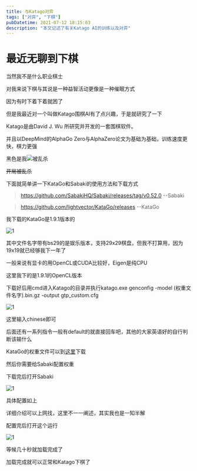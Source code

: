 ```yaml
---
title: 与Katago对弈
tags: ["对弈", "下棋"]
pubDatetime: 2021-07-12 18:15:03
description: "本文记述了有关Katago AI的训练以及对弈"
---
```

# 最近无聊到下棋

当然我不是什么职业棋士

对我来说下棋与其说是一种益智活动更像是一种催眠方式

因为有时下着下着就困了

但是我最近对一个叫做Katago围棋AI有了点兴趣，于是就研究了一下

Katago是由David J. Wu 所研究并开发的一套围棋软件。

并且以DeepMind的AlphaGo Zero与AlphaZero论文为基础为基础，训练速度更快，棋力更强

黑色是我![被乱杀](/images/28.png)

~~开局被乱杀~~

下面就简单讲一下KataGo和Sabaki的使用方法和下载方式

> https://github.com/SabakiHQ/Sabaki/releases/tag/v0.52.0  --Sabaki

> https://github.com/lightvector/KataGo/releases  --KataGo

我下载的KataGo是1.9.1版本的

![1](/images/29.png)

其中文件名字带有bs29的是娱乐版本，支持29x29棋盘，但我不打算用，因为19x19就已经够我下一年了

一般来说有显卡的用OpenCL或CUDA比较好，Eigen是纯CPU

这里我下的是1.9.1的OpenCL版本

下载好后用cmd进入Katago的目录并执行katago.exe genconfig -model (权重文件名字).bin.gz -output gtp_custom.cfg

![1](/images/17.png)

这里输入chinese即可

后面还有一系列指令一般有default的就直接回车吧，其他的大家英语好的自行判断该输什么

KataGo的权重文件可以到[这里](https://katagotraining.org/networks/)下载

然后你需要给Sabaki配置权重

下载完后打开Sabaki

![1](/images/30.png)

具体配置如上

详细介绍可以上网找，这里不一一阐述，其实我也是一知半解

配置完后打开这个运行

![1](/images/31.png)

等候几十秒就加载完成了

加载完成就可以正常和Katago下棋了
